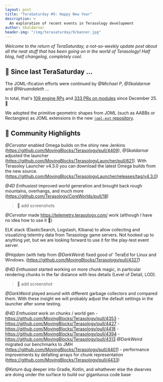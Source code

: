 ```yaml
---
layout: post
title: "TeraSaturday #9: Happy New Year"
description: >
  An exploration of recent events in Terasology development
author: Skaldarnar
header-img: "/img/terasaturday/9/banner.jpg"
---
```


_Welcome to the return of TeraSaturday, a not-so-weekly update post about all the neat stuff that has been going on in
the world of Terasology! Half blog, half changelog, completely cool._

## 📰 Since last TeraSaturday ...


The JOML-ification efforts were continued by _@Michael P_, _@Skaldarnar_ and _@Niruandaleth_ ...

In total, that's [109 engine RPs](https://github.com/search?q=org%3AMovingBlocks+type%3Apr+merged%3A2020-12-26..2021-01-30) and [333 PRs on modules](https://github.com/search?q=org%3ATerasology+type%3Apr+merged%3A2020-12-26..2021-01-30) since December 25. :eyes:

We adopted the primitive geometric shapes from JOML (such as AABBs or Rectangles) as JOML extensions in the new [`joml-ext` repository](https://github.com/MovingBlocks/joml-ext).

## 🎀️ Community Highlights

_@Cervator_ enabled Omega builds on the shiny new Jenkins (https://github.com/MovingBlocks/Terasology/pull/4409), _@Skaldarnar_ adjusted the launcher (https://github.com/MovingBlocks/TerasologyLauncher/pull/621).
With Terasoloy Launcher v4.3.0 you can download the latest Omega builds from the new source. (https://github.com/MovingBlocks/TerasologyLauncher/releases/tag/v4.3.0)

_@4D Enthusiast_ improved world generation and brought back rough mountains, overhangs, and much more (https://github.com/Terasology/CoreWorlds/pull/18)

> :construction: add screenshots

_@Cervator_ made https://telemetry.terasology.com/ work (although I have no idea how to use it :see_no_evil:)

ELK stack (ElasticSearch, Logstash, Kibana) to allow collecting and visualizing telemtry data from Terasology game servers. Not hooked up to anything yet, but we are looking forward to use it for the play-test event server.

_@Hajdam_ (with help from _@DarkWeird_) fixed good ol' TeraEd for Linux and Windows. (https://github.com/MovingBlocks/Terasology/pull/4327)

_@4D Enthusiast_ started working on more chunk magic, in particular rendering chunks in the far distance with less details (Level of Detail, LOD).

> :construction: add screenshot

_@DarkWeird_ played around with different garbage collectors and compared them. With these insight we will probably adjust the default settings in the launcher after some testing.


_@4D Enthusiast_ work on chunks / world gen
    - https://github.com/MovingBlocks/Terasology/pull/4353 
    - https://github.com/MovingBlocks/Terasology/pull/4427
    - https://github.com/MovingBlocks/Terasology/pull/4418
    - https://github.com/MovingBlocks/Terasology/pull/4394
    - https://github.com/MovingBlocks/Terasology/pull/4313
_@DarkWeird_ migrated our benchmarks to JMH (https://github.com/MovingBlocks/Terasology/pull/4401)
    - performance improvements by defalting arrays for chunk representation (https://github.com/MovingBlocks/Terasology/pull/4433)


_@Keturn_ dug deeper into Gradle, Kotlin, and whathever else the dwarves are doing under the surface to build our gigantuous code base 
